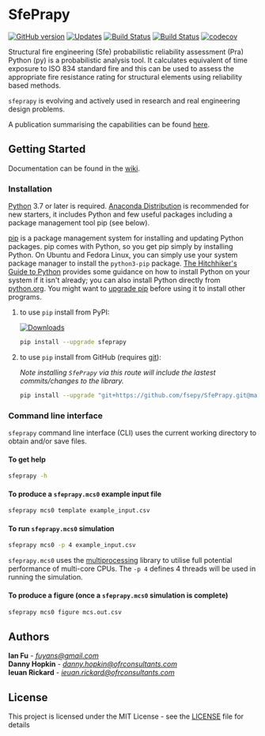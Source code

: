 # SfePrapy
[![GitHub version](https://badge.fury.io/gh/fsepy%2Fsfeprapy.svg)](https://github.com/fsepy/SfePrapy)
[![Updates](https://pyup.io/repos/github/fsepy/SfePrapy/shield.svg)](https://pyup.io/repos/github/fsepy/SfePrapy/)
[![Build Status](https://img.shields.io/travis/fsepy/SfePrapy.svg?branch=master&label=build%20(master)&style=flat)](https://travis-ci.org/fsepy/SfePrapy)
[![Build Status](https://img.shields.io/travis/fsepy/SfePrapy.svg?branch=dev&label=build%20(dev)&style=flat)](https://travis-ci.org/fsepy/SfePrapy)
[![codecov](https://codecov.io/gh/fsepy/SfePrapy/branch/dev/graph/badge.svg)](https://codecov.io/gh/fsepy/SfePrapy)

Structural fire engineering (Sfe) probabilistic reliability assessment (Pra) Python (py) is a probabilistic analysis tool. It calculates equivalent of time exposure to ISO 834 standard fire and this can be used to assess the appropriate fire resistance rating for structural elements using reliability based methods.

`sfeprapy` is evolving and actively used in research and real engineering design problems.

A publication summarising the capabilities can be found [here](https://www.researchgate.net/publication/333202825_APPLICATION_OF_PYTHON_PROGRAMMING_LANGUAGE_IN_STRUCTURAL_FIRE_ENGINEERING_-_MONTE_CARLO_SIMULATION).

## Getting Started

Documentation can be found in the [wiki](https://github.com/fsepy/SfePrapy/wiki).

### Installation

[Python](https://www.python.org/downloads/) 3.7 or later is required. [Anaconda Distribution](https://www.anaconda.com/distribution/#download-section) is recommended for new starters, it includes Python and few useful packages including a package management tool pip (see below).

[pip](https://pypi.org/) is a package management system for installing and updating Python packages. pip comes with Python, so you get pip simply by installing Python. On Ubuntu and Fedora Linux, you can simply use your system package manager to install the `python3-pip` package. [The Hitchhiker's Guide to Python](https://docs.python-guide.org/starting/installation/) provides some guidance on how to install Python on your system if it isn't already; you can also install Python directly from [python.org](https://www.python.org/getit/). You might want to [upgrade pip](https://pip.pypa.io/en/stable/installing/) before using it to install other programs.

1. to use `pip` install from PyPI:

    [![Downloads](https://pepy.tech/badge/sfeprapy)](https://pepy.tech/project/sfeprapy)

    ```sh
    pip install --upgrade sfeprapy
    ```

2. to use `pip` install from GitHub (requires [git](https://git-scm.com/downloads)):  

    *Note installing `SfePrapy` via this route will include the lastest commits/changes to the library.*  

    ```sh
    pip install --upgrade "git+https://github.com/fsepy/SfePrapy.git@master"
    ```


### Command line interface

`sfeprapy` command line interface (CLI) uses the current working directory to obtain and/or save files.

#### To get help

```sh
sfeprapy -h
```

#### To produce a `sfeprapy.mcs0` example input file

```sh
sfeprapy mcs0 template example_input.csv
```

#### To run `sfeprapy.mcs0` simulation

```sh
sfeprapy mcs0 -p 4 example_input.csv
```

`sfeprapy.mcs0` uses the [multiprocessing](https://docs.python.org/3.4/library/multiprocessing.html#module-multiprocessing) library to utilise full potential performance of multi-core CPUs. The `-p 4` defines 4 threads will be used in running the simulation.

#### To produce a figure (once a `sfeprapy.mcs0` simulation is complete)

```sh
sfeprapy mcs0 figure mcs.out.csv
```

## Authors

**Ian Fu** - *fuyans@gmail.com*  
**Danny Hopkin** - *danny.hopkin@ofrconsultants.com*  
**Ieuan Rickard** - *ieuan.rickard@ofrconsultants.com*

## License

This project is licensed under the MIT License - see the [LICENSE](LICENSE) file for details
